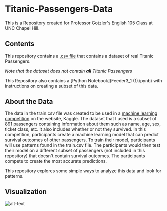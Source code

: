 # Titanic-Passengers-Data
This is a Repository created for Professor Gotzler's English 105 Class at UNC Chapel Hill.
## Contents
This repository contains a [.csv file](train.csv) that contains a dataset of real Titanic Passengers.

  *Note that the dataset does not contain **all** Titanic Passengers*
  
This Repository also contains a [Python Notebook](Feeder3_1 (1).ipynb) with instructions on creating a subset of this data.
## About the Data
The data in the train.csv file was created to be used in a [machine learning competition](https://www.kaggle.com/competitions/titanic/overview) on the website, Kaggle. The dataset that I used is a subset of 891 passengers containing information about them such as name, age, sex, ticket class, etc. it also includes whether or not they survived. In this competition, participants create a machine learning model that can predict survival outcomes of other passengers. To train their model, participants will use patterns found in the train.csv file. The participants would then test their model on a different subset of passengers (not included in this repository) that doesn't contain survival outcomes. The participants compete to create the most accurate predictions.

This repository explores some simple ways to analyze this data and look for patterns.


## Visualization
![alt-text]("C:\Users\snhul\Downloads\survival-by-class.png")
